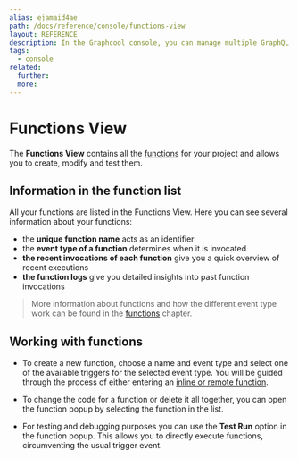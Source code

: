 ```yaml
---
alias: ejamaid4ae
path: /docs/reference/console/functions-view
layout: REFERENCE
description: In the Graphcool console, you can manage multiple GraphQL projects, define your GraphQL schema and create or modify your data set.
tags:
  - console
related:
  further:
  more:
---
```


# Functions View

The **Functions View** contains all the [functions]() for your project and allows you to create, modify and test them.

## Information in the function list

All your functions are listed in the Functions View. Here you can see several information about your functions:

* the **unique function name** acts as an identifier
* the **event type of a function** determines when it is invocated
* **the recent invocations of each function** give you a quick overview of recent executions
* **the function logs** give you detailed insights into past function invocations

> More information about functions and how the different event type work can be found in the [functions]() chapter.

## Working with functions

* To create a new function, choose a name and event type and select one of the available triggers for the selected event type. You will be guided through the process of either entering an [inline or remote function]().

* To change the code for a function or delete it all together, you can open the function popup by selecting the function in the list.

* For testing and debugging purposes you can use the **Test Run** option in the function popup. This allows you to directly execute functions, circumventing the usual trigger event.
